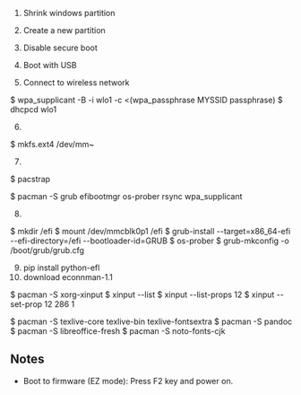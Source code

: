 1. Shrink windows partition

2. Create a new partition

3. Disable secure boot

4. Boot with USB

5. Connect to wireless network

$ wpa_supplicant -B -i wlo1 -c <(wpa_passphrase MYSSID passphrase)
$ dhcpcd wlo1

6. 

$ mkfs.ext4 /dev/mm~

7. 

$ pacstrap

$ pacman -S grub efibootmgr os-prober rsync wpa_supplicant


8.
$ mkdir /efi
$ mount /dev/mmcblk0p1 /efi
$ grub-install --target=x86_64-efi --efi-directory=/efi --bootloader-id=GRUB
$ os-prober
$ grub-mkconfig -o /boot/grub/grub.cfg

9. pip install python-efl
10. download econnman-1.1

$ pacman -S xorg-xinput
$ xinput --list
$ xinput --list-props 12
$ xinput --set-prop 12 286 1

$ pacman -S texlive-core texlive-bin texlive-fontsextra
$ pacman -S pandoc
$ pacman -S libreoffice-fresh
$ pacman -S noto-fonts-cjk

## Notes

- Boot to firmware (EZ mode): Press F2 key and power on.

